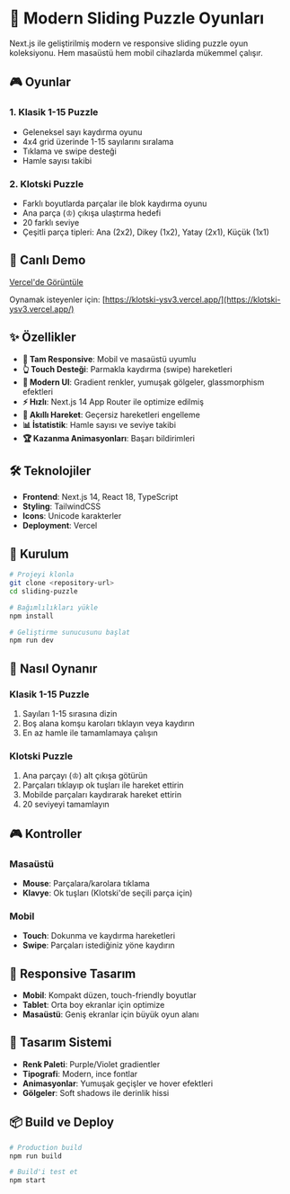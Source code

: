 # 🧩 Modern Sliding Puzzle Oyunları

Next.js ile geliştirilmiş modern ve responsive sliding puzzle oyun koleksiyonu. Hem masaüstü hem mobil cihazlarda mükemmel çalışır.

## 🎮 Oyunlar

### 1. Klasik 1-15 Puzzle
- Geleneksel sayı kaydırma oyunu
- 4x4 grid üzerinde 1-15 sayılarını sıralama
- Tıklama ve swipe desteği
- Hamle sayısı takibi

### 2. Klotski Puzzle
- Farklı boyutlarda parçalar ile blok kaydırma oyunu
- Ana parça (♔) çıkışa ulaştırma hedefi
- 20 farklı seviye
- Çeşitli parça tipleri: Ana (2x2), Dikey (1x2), Yatay (2x1), Küçük (1x1)

## 🚀 Canlı Demo

[Vercel'de Görüntüle](https://klotski-ysv3.vercel.app/)

Oynamak isteyenler için: [https://klotski-ysv3.vercel.app/](https://klotski-ysv3.vercel.app/)

## ✨ Özellikler

- **📱 Tam Responsive**: Mobil ve masaüstü uyumlu
- **👆 Touch Desteği**: Parmakla kaydırma (swipe) hareketleri
- **🎨 Modern UI**: Gradient renkler, yumuşak gölgeler, glassmorphism efektleri
- **⚡ Hızlı**: Next.js 14 App Router ile optimize edilmiş
- **🎯 Akıllı Hareket**: Geçersiz hareketleri engelleme
- **📊 İstatistik**: Hamle sayısı ve seviye takibi
- **🏆 Kazanma Animasyonları**: Başarı bildirimleri

## 🛠️ Teknolojiler

- **Frontend**: Next.js 14, React 18, TypeScript
- **Styling**: TailwindCSS
- **Icons**: Unicode karakterler
- **Deployment**: Vercel

## 🚀 Kurulum

```bash
# Projeyi klonla
git clone <repository-url>
cd sliding-puzzle

# Bağımlılıkları yükle
npm install

# Geliştirme sunucusunu başlat
npm run dev
```

## 🎯 Nasıl Oynanır

### Klasik 1-15 Puzzle
1. Sayıları 1-15 sırasına dizin
2. Boş alana komşu karoları tıklayın veya kaydırın
3. En az hamle ile tamamlamaya çalışın

### Klotski Puzzle
1. Ana parçayı (♔) alt çıkışa götürün
2. Parçaları tıklayıp ok tuşları ile hareket ettirin
3. Mobilde parçaları kaydırarak hareket ettirin
4. 20 seviyeyi tamamlayın

## 🎮 Kontroller

### Masaüstü
- **Mouse**: Parçalara/karolara tıklama
- **Klavye**: Ok tuşları (Klotski'de seçili parça için)

### Mobil
- **Touch**: Dokunma ve kaydırma hareketleri
- **Swipe**: Parçaları istediğiniz yöne kaydırın

## 📱 Responsive Tasarım

- **Mobil**: Kompakt düzen, touch-friendly boyutlar
- **Tablet**: Orta boy ekranlar için optimize
- **Masaüstü**: Geniş ekranlar için büyük oyun alanı

## 🎨 Tasarım Sistemi

- **Renk Paleti**: Purple/Violet gradientler
- **Tipografi**: Modern, ince fontlar
- **Animasyonlar**: Yumuşak geçişler ve hover efektleri
- **Gölgeler**: Soft shadows ile derinlik hissi

## 📦 Build ve Deploy

```bash
# Production build
npm run build

# Build'i test et
npm start


